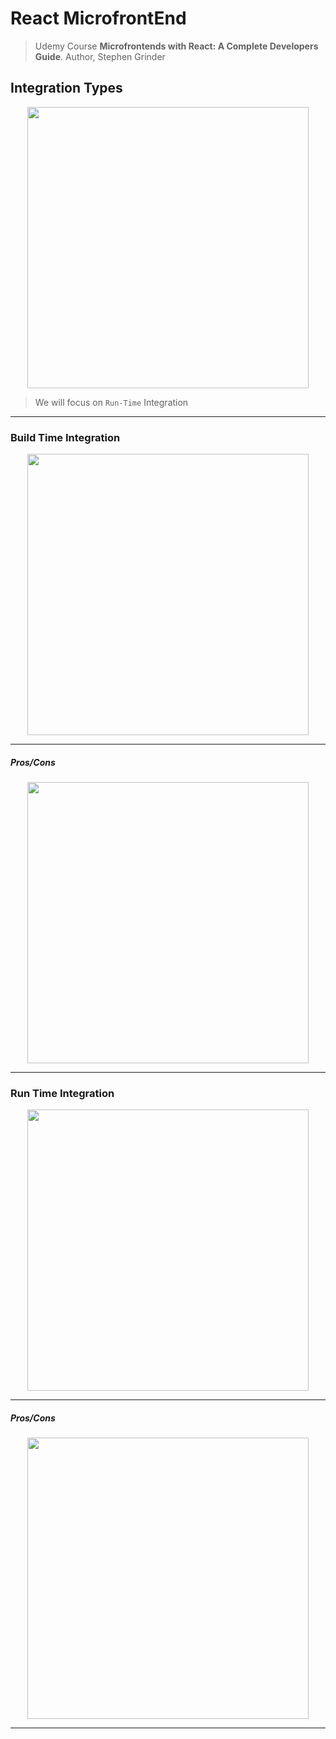 # React MicrofrontEnd 
> Udemy Course __Microfrontends with React: A Complete Developers Guide__. Author, Stephen Grinder

## Integration Types

<p align="center">
    <image src="https://user-images.githubusercontent.com/8760590/123553679-ee891100-d739-11eb-929f-6a880b29453c.png" width="450">
</p>

> We will focus on `Run-Time` Integration

------

###  Build Time Integration 

<p align="center">
    <image src="https://user-images.githubusercontent.com/8760590/123553714-314ae900-d73a-11eb-8466-9b9936871f4d.png" width="450">
</p>

-------

##### Pros/Cons

<p align="center">
    <image src="https://user-images.githubusercontent.com/8760590/123553747-57708900-d73a-11eb-8209-8737334708f6.png" width="450">
</p>

-------

### Run Time Integration 

<p align="center">
    <image src="https://user-images.githubusercontent.com/8760590/123553779-796a0b80-d73a-11eb-9d13-91dd8b672b3a.png" width="450">
</p>

-------

##### Pros/Cons

<p align="center">
    <image src="https://user-images.githubusercontent.com/8760590/123553802-8be44500-d73a-11eb-9578-a23e52f763cf.png" width="450">
</p>

-------